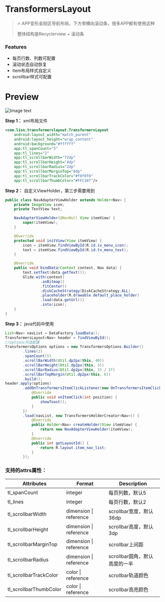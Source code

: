 

# TransformersLayout

> :fire: APP变形金刚区导航布局，下方带横向滚动条，很多APP都有使用这种
>
> 整体结构是Recyclerview + 滚动条

### Features

- 每页行数、列数可配置
- 滚动状态自动恢复
- item布局样式自定义
- scrollbar样式可配置

# Preview
![Image text]()


**Step 1：** xml布局文件

```xml
<com.lisn.transformerslayout.TransformersLayout                                         
    android:layout_width="match_parent"
    android:layout_height="wrap_content"
    android:background="#ffffff"
    app:tl_spanCount="5"
    app:tl_lines="2"
    app:tl_scrollbarWidth="72dp"
    app:tl_scrollbarHeight="4dp"
    app:tl_scrollbarRadius="2dp"
    app:tl_scrollbarMarginTop="6dp"
    app:tl_scrollbarTrackColor="#f0f0f0"
    app:tl_scrollbarThumbColor="#FFC107"/>
```

**Step 2：** 自定义ViewHolder，第三步需要用到

```java
public class NavAdapterViewHolder extends Holder<Nav> {
    private ImageView icon;
    private TextView text;

    NavAdapterViewHolder(@NonNull View itemView) {
        super(itemView);
    }

    @Override
    protected void initView(View itemView) {
        icon = itemView.findViewById(R.id.iv_menu_icon);
        text = itemView.findViewById(R.id.tv_menu_text);
    }

    @Override
    public void bindData(Context context, Nav data) {
        text.setText(data.getText());
        Glide.with(context)
                .asBitmap()
                .fitCenter()
                .diskCacheStrategy(DiskCacheStrategy.ALL)
                .placeholder(R.drawable.default_place_holder)
                .load(data.getUrl())
                .into(icon);
    }
}
```

**Step 3：** java代码中使用

```java
List<Nav> navList = DataFactory.loadData();
TransformersLayout<Nav> header = findViewById();
//options可选配置
TransformersOptions options = new TransformersOptions.Builder()
        .lines(2)
        .spanCount(5)
        .scrollBarWidth(Util.dp2px(this, 40))
        .scrollBarHeight(Util.dp2px(this, 3))
        .scrollBarRadius(Util.dp2px(this, 3) / 2f)
        .scrollBarTopMargin(Util.dp2px(this, 6))
        .build();
header.apply(options)
        .addOnTransformersItemClickListener(new OnTransformersItemClickListener() {
            @Override
            public void onItemClick(int position) {
                showToast();
            }
        })
        .load(navList, new TransformersHolderCreator<Nav>() {
            @Override
            public Holder<Nav> createHolder(View itemView) {
                return new NavAdapterViewHolder(itemView);
            }
            @Override
            public int getLayoutId() {
                return R.layout.item_nav_list;
            }
        });
```


### 支持的attrs属性：

| Attributes | Format | Description |
| -------- | ---- | ---- |
| tl_spanCount | integer | 每页列数，默认5 |
| tl_lines | integer | 每页行数，默认2 |
| tl_scrollbarWidth | dimension \| reference | scrollbar宽度，默认36dp |
| tl_scrollbarHeight | dimension \| reference | scrollbar高度，默认3dp |
| tl_scrollbarMarginTop | dimension \| reference | scrollbar上间距 |
| tl_scrollbarRadius | dimension \| reference | scrollbar圆角，默认高度的一半 |
| tl_scrollbarTrackColor | color \| reference | scrollbar轨道颜色 |
| tl_scrollbarThumbColor | color \| reference | scrollbar高亮颜色 |

